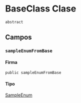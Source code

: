 # BaseClass Clase
`abstract`

## Campos
### `sampleEnumFromBase`

#### Firma
```apex
public sampleEnumFromBase
```

#### Tipo
[SampleEnum](../sample-enums/SampleEnum.md)